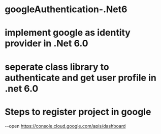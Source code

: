 # googleAuthentication-.Net6
# implement google as identity provider in .Net 6.0
# seperate class library to authenticate and get user profile in .net 6.0 
# Steps to register project in google
--open https://console.cloud.google.com/apis/dashboard

